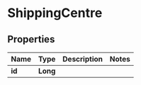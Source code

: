 
# ShippingCentre

## Properties
Name | Type | Description | Notes
------------ | ------------- | ------------- | -------------
**id** | **Long** |  | 




